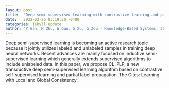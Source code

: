 ```yaml
---
layout: post
title:  "Deep semi-supervised learning with contrastive learning and partial label propagation for image data"
date:   2022-03-26 03:19:20 -0400
categories: jekyll update
author: "Y Gan, H Zhu, W Guo, G Xu, G Zou - Knowledge-Based Systems, 2022"
---
```

Deep semi-supervised learning is becoming an active research topic because it jointly utilizes labeled and unlabeled samples in training deep neural networks. Recent advances are mainly focused on inductive semi-supervised learning which generally extends supervised algorithms to include unlabeled data. In this paper, we propose CL_PLP, a new transductive deep semi-supervised learning algorithm based on contrastive self-supervised learning and partial label propagation. The Cites: Learning with Local and Global Consistency.